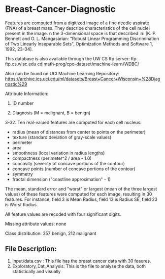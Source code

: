 # Breast-Cancer-Diagnostic
Features are computed from a digitized image of a fine needle aspirate (FNA) of a breast mass. They describe characteristics of the cell nuclei present in the image. n the 3-dimensional space is that described in: [K. P. Bennett and O. L. Mangasarian: "Robust Linear Programming Discrimination of Two Linearly Inseparable Sets", Optimization Methods and Software 1, 1992, 23-34].

This database is also available through the UW CS ftp server: ftp ftp.cs.wisc.edu cd math-prog/cpo-dataset/machine-learn/WDBC/

Also can be found on UCI Machine Learning Repository: https://archive.ics.uci.edu/ml/datasets/Breast+Cancer+Wisconsin+%28Diagnostic%29

Attribute Information:

1. ID number 

2. Diagnosis (M = malignant, B = benign) 

3-32. Ten real-valued features are computed for each cell nucleus:
  - radius (mean of distances from center to points on the perimeter) 
  - texture (standard deviation of gray-scale values) 
  - perimeter 
  - area
  - smoothness (local variation in radius lengths) 
  - compactness (perimeter^2 / area - 1.0) 
  - concavity (severity of concave portions of the contour) 
  - concave points (number of concave portions of the contour) 
  - symmetry 
  - fractal dimension ("coastline approximation" - 1)

The mean, standard error and "worst" or largest (mean of the three largest values) of these features were computed for each image, resulting in 30 features. For instance, field 3 is Mean Radius, field 13 is Radius SE, field 23 is Worst Radius.

All feature values are recoded with four significant digits.

Missing attribute values: none

Class distribution: 357 benign, 212 malignant

## File Description:
  1. input/data.csv : This file has the breast cancer data with 30 feaures.
  2. Exploratory_Dat_Analysis: This is the file to analyse the data, both statistically and visually


